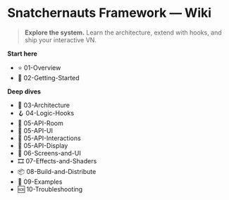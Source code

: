 # Snatchernauts Framework — Wiki

> <b>Explore the system.</b> Learn the architecture, extend with hooks, and ship your interactive VN.

<b>Start here</b>
- ⭐ 01-Overview
- 🚀 02-Getting-Started

<b>Deep dives</b>
- 🧱 03-Architecture
- 🪝 04-Logic-Hooks
- 🧰 05-API-Room
- 🧰 05-API-UI
- 🧰 05-API-Interactions
- 🧰 05-API-Display
- 🧩 06-Screens-and-UI
- 🎞️ 07-Effects-and-Shaders
- 📦 08-Build-and-Distribute
- 🧪 09-Examples
- 🆘 10-Troubleshooting
